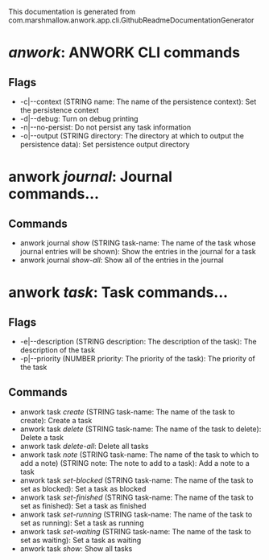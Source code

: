 This documentation is generated from com.marshmallow.anwork.app.cli.GithubReadmeDocumentationGenerator

#  *anwork*: ANWORK CLI commands
## Flags
- -c|--context (STRING name: The name of the persistence context): Set the persistence context
- -d|--debug: Turn on debug printing
- -n|--no-persist: Do not persist any task information
- -o|--output (STRING directory: The directory at which to output the persistence data): Set persistence output directory
# anwork *journal*: Journal commands...
## Commands
- anwork journal *show* (STRING task-name: The name of the task whose journal entries will be shown): Show the entries in the journal for a task
- anwork journal *show-all*: Show all of the entries in the journal
# anwork *task*: Task commands...
## Flags
- -e|--description (STRING description: The description of the task): The description of the task
- -p|--priority (NUMBER priority: The priority of the task): The priority of the task
## Commands
- anwork task *create* (STRING task-name: The name of the task to create): Create a task
- anwork task *delete* (STRING task-name: The name of the task to delete): Delete a task
- anwork task *delete-all*: Delete all tasks
- anwork task *note* (STRING task-name: The name of the task to which to add a note) (STRING note: The note to add to a task): Add a note to a task
- anwork task *set-blocked* (STRING task-name: The name of the task to set as blocked): Set a task as blocked
- anwork task *set-finished* (STRING task-name: The name of the task to set as finished): Set a task as finished
- anwork task *set-running* (STRING task-name: The name of the task to set as running): Set a task as running
- anwork task *set-waiting* (STRING task-name: The name of the task to set as waiting): Set a task as waiting
- anwork task *show*: Show all tasks
